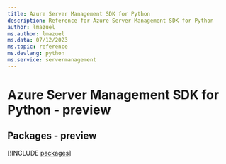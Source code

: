 ```yaml
---
title: Azure Server Management SDK for Python
description: Reference for Azure Server Management SDK for Python
author: lmazuel
ms.author: lmazuel
ms.data: 07/12/2023
ms.topic: reference
ms.devlang: python
ms.service: servermanagement
---
```

# Azure Server Management SDK for Python - preview
## Packages - preview
[!INCLUDE [packages](server-management-index.md)]
